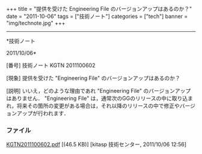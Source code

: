 ﻿+++
title = "提供を受けた Engineering File のバージョンアップはあるのか？"
date = "2011-10-06"
tags = ["技術ノート"]
categories = ["tech"]
banner = "img/technote.jpg"
+++

-----------------------------------------------------------------------------------------------------------------------------

*技術ノート

2011/10/06*


[番号]
技術ノート KGTN 2011100602

[現象]
提供を受けた "Engineering File" のバージョンアップはあるのか？

[説明]
いいえ，どのような理由であれ "Engineering File"
のバージョンアップはありません． "Engineering File"
は，通常次のGGのリリースの中に取り込まれ，将来その箇所の変更がある場合は，それ以降のリリースの中で修正やバージョンアップが行われます．


### ファイル





[KGTN2011100602.pdf](http://techreport.kitasp.net/attachments/download/652/KGTN2011100602.pdf)
 [(46.5 KB)] [kitasp 技術センター, 2011/10/06
12:56]
